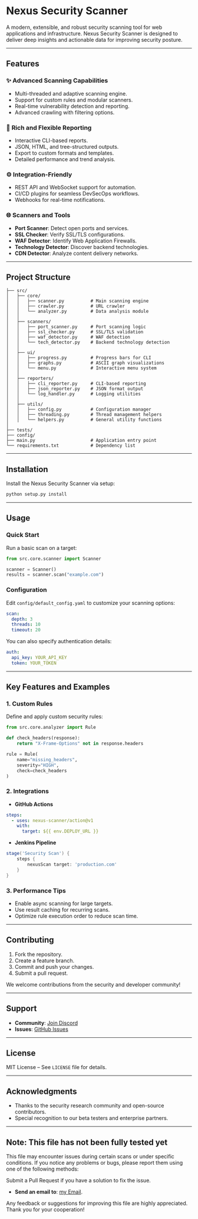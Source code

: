 # Nexus Security Scanner

A modern, extensible, and robust security scanning tool for web applications and infrastructure. Nexus Security Scanner is designed to deliver deep insights and actionable data for improving security posture.

---

## Features

### ✨ **Advanced Scanning Capabilities**
- Multi-threaded and adaptive scanning engine.
- Support for custom rules and modular scanners.
- Real-time vulnerability detection and reporting.
- Advanced crawling with filtering options.

### 🔧 **Rich and Flexible Reporting**
- Interactive CLI-based reports.
- JSON, HTML, and tree-structured outputs.
- Export to custom formats and templates.
- Detailed performance and trend analysis.

### ⚙️ **Integration-Friendly**
- REST API and WebSocket support for automation.
- CI/CD plugins for seamless DevSecOps workflows.
- Webhooks for real-time notifications.

### 🌐 **Scanners and Tools**
- **Port Scanner**: Detect open ports and services.
- **SSL Checker**: Verify SSL/TLS configurations.
- **WAF Detector**: Identify Web Application Firewalls.
- **Technology Detector**: Discover backend technologies.
- **CDN Detector**: Analyze content delivery networks.

---

## Project Structure

```text
├── src/
│   ├── core/
│   │   ├── scanner.py          # Main scanning engine
│   │   ├── crawler.py          # URL crawler
│   │   └── analyzer.py         # Data analysis module
│   │
│   ├── scanners/
│   │   ├── port_scanner.py     # Port scanning logic
│   │   ├── ssl_checker.py      # SSL/TLS validation
│   │   ├── waf_detector.py     # WAF detection
│   │   └── tech_detector.py    # Backend technology detection
│   │
│   ├── ui/
│   │   ├── progress.py         # Progress bars for CLI
│   │   ├── graphs.py           # ASCII graph visualizations
│   │   └── menu.py             # Interactive menu system
│   │
│   ├── reporters/
│   │   ├── cli_reporter.py     # CLI-based reporting
│   │   ├── json_reporter.py    # JSON format output
│   │   └── log_handler.py      # Logging utilities
│   │
│   ├── utils/
│   │   ├── config.py           # Configuration manager
│   │   ├── threading.py        # Thread management helpers
│   │   └── helpers.py          # General utility functions
│
├── tests/
├── config/
├── main.py                     # Application entry point
└── requirements.txt            # Dependency list
```

---

## Installation

Install the Nexus Security Scanner via setup:

```bash
python setup.py install 
```

---

## Usage

### Quick Start

Run a basic scan on a target:

```python
from src.core.scanner import Scanner

scanner = Scanner()
results = scanner.scan("example.com")
```

### Configuration

Edit `config/default_config.yaml` to customize your scanning options:

```yaml
scan:
  depth: 3
  threads: 10
  timeout: 20
```

You can also specify authentication details:

```yaml
auth:
  api_key: YOUR_API_KEY
  token: YOUR_TOKEN
```

---

## Key Features and Examples

### 1. **Custom Rules**
Define and apply custom security rules:

```python
from src.core.analyzer import Rule

def check_headers(response):
    return "X-Frame-Options" not in response.headers

rule = Rule(
    name="missing_headers",
    severity="HIGH",
    check=check_headers
)
```

### 2. **Integrations**
- **GitHub Actions**

```yaml
steps:
  - uses: nexus-scanner/action@v1
    with:
      target: ${{ env.DEPLOY_URL }}
```

- **Jenkins Pipeline**

```groovy
stage('Security Scan') {
    steps {
        nexusScan target: 'production.com'
    }
}
```

### 3. **Performance Tips**
- Enable async scanning for large targets.
- Use result caching for recurring scans.
- Optimize rule execution order to reduce scan time.

---

## Contributing

1. Fork the repository.
2. Create a feature branch.
3. Commit and push your changes.
4. Submit a pull request.

We welcome contributions from the security and developer community!

---

## Support


- **Community**: [Join Discord](https://t.me/nexusscann)
- **Issues**: [GitHub Issues](https://github.com/hexday/nexus-scanner)

---

## License

MIT License – See `LICENSE` file for details.

---

## Acknowledgments

- Thanks to the security research community and open-source contributors.
- Special recognition to our beta testers and enterprise partners.

---
## Note: This file has not been fully tested yet
This file may encounter issues during certain scans or under specific conditions. If you notice any problems or bugs, please report them using one of the following methods:

Submit a Pull Request if you have a solution to fix the issue.

- **Send an email to**: [my Email](mahdi.ghourchi.me@gmail.com).

Any feedback or suggestions for improving this file are highly appreciated. Thank you for your cooperation!
